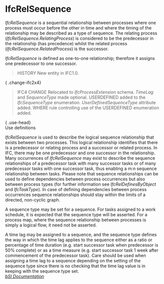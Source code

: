 IfcRelSequence
==============
_IfcRelSequence_ is a sequential relationship between processes where one
process must occur before the other in time and where the timing of the
relationship may be described as a type of sequence. The relating process
(_IfcRelSequence.RelatingProcess_) is considered to be the predecessor in the
relationship (has precedence) whilst the related process
(_IfcRelSequence.RelatedProcess_) is the successor.  
  
_IfcRelSequence_ is defined as one-to-one relationship; therefore it assigns
one predecessor to one successor.  
  
> HISTORY  New entity in IFC1.0.  
  
{ .change-ifc2x4}  
> IFC4 CHANGE  Relocated to _IfcProcessExtension_ schema. _TimeLag_ and
> _SequenceType_ made optional. USERDEFINED added to the _IfcSequenceType_
> enumeration. _UserDefinedSequenceType_ attribute added. WHERE rule
> controlling use of the USERDEFINED enumeration added.  
  
{ .use-head}  
Use definitions  
  
_IfcRelSequence_ is used to describe the logical sequence relationship that
exists between two processes. This logical relationship identifies that there
is a predecessor or relating process and a successor or related process. In
IFC, there may be one predecessor and one successor in the relationship. Many
occurrences of _IfcRelSequence_ may exist to describe the sequence
relationships of a predecessor task with many successor tasks or of many
predecessor tasks with one successor task, thus enabling a m:n sequence
relationship between tasks. Please note that sequence relationships can be
used to define dependencies between process occurrences but also between
process types (for further information see _IfcRelDefinesByObject_ and
_IfcTaskType_). In case of defining dependencies between process occurrences
sequence relationships should stay within the limits of a directed, non-cyclic
graph.  
  
A sequence type may be set for a sequence. For tasks assigned to a work
schedule, it is expected that the sequence type will be asserted. For a
process map, where the sequence relationship between processes is simply a
logical flow, it need not be asserted.  
  
A time lag may be assigned to a sequence, and the sequence type defines the
way in which the time lag applies to the sequence either as a ratio or
percentage of time duration (e.g. start successor task when predecessor is 50%
complete) or as a time measure (e.g. start successor task 1 week after
commencement of the predecessor task). Care should be used when assigning a
time lag to a sequence depending on the setting of the sequence type since
there is no checking that the time lag value is in keeping with the sequence
type set.  
[ _bSI
Documentation_](https://standards.buildingsmart.org/IFC/DEV/IFC4_2/FINAL/HTML/schema/ifcprocessextension/lexical/ifcrelsequence.htm)


